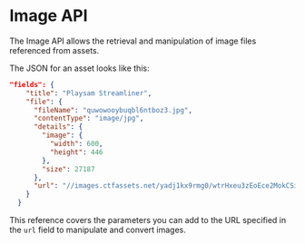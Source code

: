 # Image API

The Image API allows the retrieval and manipulation of image files referenced from assets.

The JSON for an asset looks like this:

```json
"fields": {
    "title": "Playsam Streamliner",
    "file": {
      "fileName": "quwowooybuqbl6ntboz3.jpg",
      "contentType": "image/jpg",
      "details": {
        "image": {
          "width": 600,
          "height": 446
        },
        "size": 27187
      },
      "url": "//images.ctfassets.net/yadj1kx9rmg0/wtrHxeu3zEoEce2MokCSi/cf6f68efdcf625fdc060607df0f3baef/quwowooybuqbl6ntboz3.jpg"
    }
  }
```

This reference covers the parameters you can add to the URL specified in the `url` field to manipulate and convert images.
